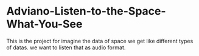 # Adviano-Listen-to-the-Space-What-You-See
This is the project for imagine the data of space we get like different types of datas. we want to listen that as audio format.
